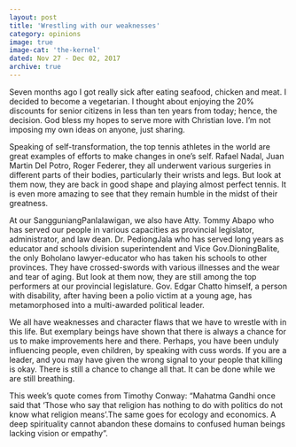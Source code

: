```yaml
---
layout: post
title: 'Wrestling with our weaknesses'
category: opinions
image: true
image-cat: 'the-kernel'
dated: Nov 27 - Dec 02, 2017
archive: true
---
```


Seven months ago I got really sick after eating seafood, chicken and meat. I decided to become a vegetarian. I thought about enjoying the 20% discounts for senior citizens in less than ten years from today; hence, the decision. God bless my hopes to serve more with Christian love. I’m not imposing my own ideas on anyone, just sharing.

Speaking of self-transformation, the top tennis athletes in the world are great examples of efforts to make changes in one’s self. Rafael Nadal, Juan Martin Del Potro, Roger Federer, they all underwent various surgeries in different parts of their bodies, particularly their wrists and legs. But look at them now, they are back in good shape and playing almost perfect tennis. It is even more amazing to see that they remain humble in the midst of their greatness.

At our SangguniangPanlalawigan, we also have Atty. Tommy Abapo who has served our people in various capacities as provincial legislator, administrator, and law dean. Dr. PediongJala who has served long years as educator and schools division superintendent and Vice Gov.DioningBalite, the only Boholano lawyer-educator who has taken his schools to other provinces. They have crossed-swords with various illnesses and the wear and tear of aging. But look at them now, they are still among the top performers at our provincial legislature. Gov. Edgar Chatto himself, a person with disability, after having been a polio victim at a young age, has metamorphosed into a multi-awarded political leader.

We all have weaknesses and character flaws that we have to wrestle with in this life. But exemplary beings have shown that there is always a chance for us to make improvements here and there. Perhaps, you have been unduly influencing people, even children, by speaking with cuss words. If you are a leader, and you may have given the wrong signal to your people that killing is okay. There is still a chance to change all that. It can be done while we are still breathing.

This week’s quote comes from Timothy Conway: “Mahatma Gandhi once said that ‘Those who say that religion has nothing to do with politics do not know what religion means’.The same goes for ecology and economics. A deep spirituality cannot abandon these domains to confused human beings lacking vision or empathy”.